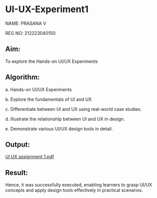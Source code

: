 # UI-UX-Experiment1

NAME: PRASANA V

REG NO: 212223040150

## Aim:

To explore the Hands-on UI/UX Experiments

## Algorithm:

a. Hands-on UI/UX Experiments

b. Explore the fundamentals of UI and UX

c. Differentiate between UI and UX using real-world case studies.

d. Illustrate the relationship between UI and UX in design.

e. Demonstrate various UI/UX design tools in detail.

## Output:



[UI UX assignment 1.pdf](https://github.com/user-attachments/files/21820288/UI.UX.assignment.1.pdf)


## Result:

Hence, it was successfully executed, enabling learners to grasp UI/UX concepts and apply design tools effectively in practical scenarios.
